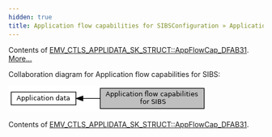 ```yaml
---
hidden: true
title: Application flow capabilities for SIBSConfiguration » Application data
---
```


Contents of <a href="group___d_e_f___c_o_n_f___a_p_p_l_i.md#a2ecdf1dde8e274003bee99e35551f0e8">EMV_CTLS_APPLIDATA_SK_STRUCT::AppFlowCap_DFAB31</a>. [More\...](#details)

Collaboration diagram for Application flow capabilities for SIBS:

![](group___d_e_f___f_l_o_w___s_k.png)

Contents of <a href="group___d_e_f___c_o_n_f___a_p_p_l_i.md#a2ecdf1dde8e274003bee99e35551f0e8">EMV_CTLS_APPLIDATA_SK_STRUCT::AppFlowCap_DFAB31</a>.
